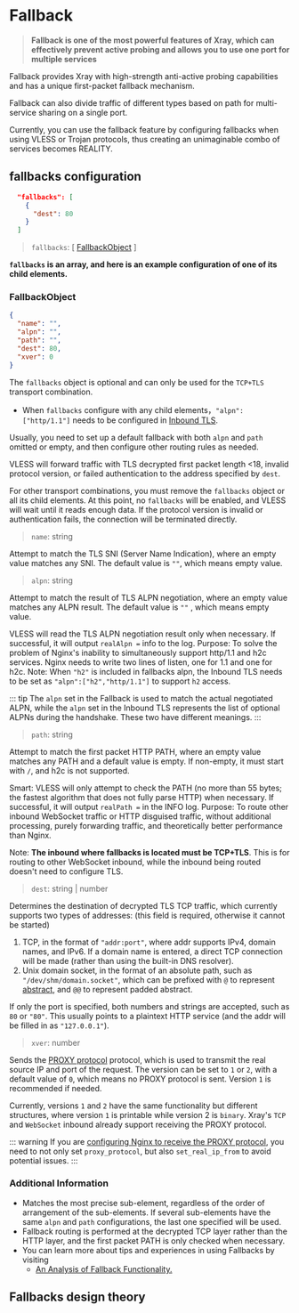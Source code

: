 # Fallback

> **Fallback is one of the most powerful features of Xray, which can effectively prevent active probing and allows you to use one port for multiple services**

Fallback provides Xray with high-strength anti-active probing capabilities and has a unique first-packet fallback mechanism.

Fallback can also divide traffic of different types based on path for multi-service sharing on a single port.

Currently, you can use the fallback feature by configuring fallbacks when using VLESS or Trojan protocols, thus creating an unimaginable combo of services becomes REALITY.

## fallbacks configuration

```json
  "fallbacks": [
    {
      "dest": 80
    }
  ]
```

> `fallbacks`: \[ [FallbackObject](#fallbackobject) \]

**`fallbacks` is an array, and here is an example configuration of one of its child elements.**

### FallbackObject

```json
{
  "name": "",
  "alpn": "",
  "path": "",
  "dest": 80,
  "xver": 0
}
```

The `fallbacks` object is optional and can only be used for the `TCP+TLS` transport combination.

- When `fallbacks` configure with any child elements，`"alpn":["http/1.1"]` needs to be configured in [Inbound TLS](../transport.md#tlsobject).

Usually, you need to set up a default fallback with both `alpn` and `path` omitted or empty, and then configure other routing rules as needed.

VLESS will forward traffic with TLS decrypted first packet length <18, invalid protocol version, or failed authentication to the address specified by `dest`.

For other transport combinations, you must remove the `fallbacks` object or all its child elements. At this point, no `fallbacks` will be enabled, and VLESS will wait until it reads enough data. If the protocol version is invalid or authentication fails, the connection will be terminated directly.

> `name`: string

Attempt to match the TLS SNI (Server Name Indication), where an empty value matches any SNI. The default value is `""`, which means empty value.

> `alpn`: string

Attempt to match the result of TLS ALPN negotiation, where an empty value matches any ALPN result. The default value is `""` , which means empty value.

VLESS will read the TLS ALPN negotiation result only when necessary. If successful, it will output `realAlpn =` info to the log.
Purpose: To solve the problem of Nginx's inability to simultaneously support http/1.1 and h2c services. Nginx needs to write two lines of listen, one for 1.1 and one for h2c.
Note: When `"h2"` is included in fallbacks alpn, the Inbound TLS needs to be set as `"alpn":["h2","http/1.1"]` to support `h2` access.

::: tip
The `alpn` set in the Fallback is used to match the actual negotiated ALPN, while the `alpn` set in the Inbound TLS represents the list of optional ALPNs during the handshake. These two have different meanings.
:::

> `path`: string

Attempt to match the first packet HTTP PATH, where an empty value matches any PATH and a default value is empty. If non-empty, it must start with `/`, and h2c is not supported.

Smart: VLESS will only attempt to check the PATH (no more than 55 bytes; the fastest algorithm that does not fully parse HTTP) when necessary. If successful, it will output `realPath =` in the INFO log.
Purpose: To route other inbound WebSocket traffic or HTTP disguised traffic, without additional processing, purely forwarding traffic, and theoretically better performance than Nginx.

Note: **The inbound where fallbacks is located must be TCP+TLS**. This is for routing to other WebSocket inbound, while the inbound being routed doesn't need to configure TLS.

> `dest`: string | number

Determines the destination of decrypted TLS TCP traffic, which currently supports two types of addresses: (this field is required, otherwise it cannot be started)

1. TCP, in the format of `"addr:port"`, where addr supports IPv4, domain names, and IPv6. If a domain name is entered, a direct TCP connection will be made (rather than using the built-in DNS resolver).
2. Unix domain socket, in the format of an absolute path, such as `"/dev/shm/domain.socket"`, which can be prefixed with `@` to represent [abstract](https://www.man7.org/linux/man-pages/man7/unix.7.html), and `@@` to represent padded abstract.

If only the port is specified, both numbers and strings are accepted, such as `80` or `"80"`. This usually points to a plaintext HTTP service (and the addr will be filled in as `"127.0.0.1"`).

> `xver`: number

Sends the [PROXY protocol](https://www.haproxy.org/download/2.2/doc/proxy-protocol.txt) protocol, which is used to transmit the real source IP and port of the request. The version can be set to `1` or `2`, with a default value of `0`, which means no PROXY protocol is sent. Version `1` is recommended if needed.

Currently, versions `1` and `2` have the same functionality but different structures, where version `1` is printable while version 2 is `binary`. Xray's `TCP` and `WebSocket` inbound already support receiving the PROXY protocol.

::: warning
If you are [configuring Nginx to receive the PROXY protocol](https://docs.nginx.com/nginx/admin-guide/load-balancer/using-proxy-protocol/#configuring-nginx-to-accept-the-proxy-protocol), you need to not only set `proxy_protocol`, but also `set_real_ip_from` to avoid potential issues.
:::

### Additional Information

- Matches the most precise sub-element, regardless of the order of arrangement of the sub-elements. If several sub-elements have the same `alpn` and `path` configurations, the last one specified will be used.
- Fallback routing is performed at the decrypted TCP layer rather than the HTTP layer, and the first packet PATH is only checked when necessary.
- You can learn more about tips and experiences in using Fallbacks by visiting
  - [An Analysis of Fallback Functionality.](../../document/level-1/fallbacks-lv1)

## Fallbacks design theory <Badge text="WIP" type="warning"/>
